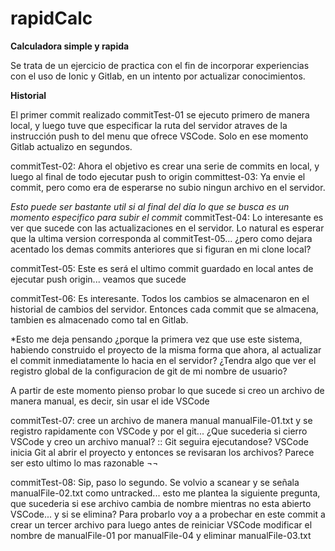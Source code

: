 # rapidCalc

**Calculadora simple y rapida**

Se trata de un ejercicio de practica con el fin de incorporar experiencias con el uso de Ionic y Gitlab, en un intento por actualizar conocimientos.

**Historial**

El primer commit realizado commitTest-01 se ejecuto primero de manera local, y luego tuve que especificar la ruta del servidor atraves de la instrucción push to del menu que ofrece VSCode. Solo en ese momento Gitlab actualizo en segundos.

commitTest-02: Ahora el objetivo es crear una serie de commits en local, y luego al final de todo ejecutar push to origin
committest-03: Ya envie el commit, pero como era de esperarse no subio ningun archivo en el servidor.

*Esto puede ser bastante util si al final del día lo que se busca es un momento especifico para subir el commit*
commitTest-04: Lo interesante es ver que sucede con las actualizaciones en el servidor. Lo natural es esperar que la ultima version corresponda al commitTest-05... ¿pero como dejara acentado los demas commits anteriores que si figuran en mi clone local?

commitTest-05: Este es será el ultimo commit guardado en local antes de ejecutar push origin... veamos que sucede

commitTest-06: Es interesante. Todos los cambios se almacenaron en el historial de cambios del servidor. Entonces cada commit que se almacena, tambien es almacenado como tal en Gitlab.

*Esto me deja pensando ¿porque la primera vez que use este sistema, habiendo construido el proyecto de la misma forma que ahora, al actualizar el commit inmediatamente lo hacia en el servidor? ¿Tendra algo que ver el registro global de la configuracion de git de mi nombre de usuario?

A partir de este momento pienso probar lo que sucede si creo un archivo de manera manual, es decir, sin usar el ide VSCode

commitTest-07: cree un archivo de manera manual manualFile-01.txt y se registro rapidamente con VSCode y por el git... ¿Que sucederia si cierro VSCode y creo un archivo manual? :: Git seguira ejecutandose? VSCode inicia Git al abrir el proyecto y entonces se revisaran los archivos? Parece ser esto ultimo lo mas razonable ¬¬

commitTest-08: Sip, paso lo segundo. Se volvio a scanear y se señala manualFile-02.txt como untracked... esto me plantea la siguiente pregunta, que sucederia si ese archivo cambia de nombre mientras no esta abierto VSCode... y si se elimina?
Para probarlo voy a a probechar en este commit a crear un tercer archivo para luego antes de reiniciar VSCode modificar el nombre de manualFile-01 por manualFile-04 y eliminar manualFile-03.txt